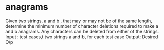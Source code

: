 # anagrams
Given two strings, a and b , that may or may not be of the same length, determine the minimum number of character deletions required to make a and b anagrams. Any characters can be deleted from either of the strings.  Input :  test cases,t two strings a and b, for each test case Output:  Desired O/p
